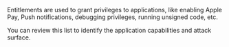 Entitlements are used to grant privileges to applications, like enabling Apple Pay, Push notifications, debugging privileges, running unsigned code, etc.

You can review this list to identify the application capabilities and attack surface.